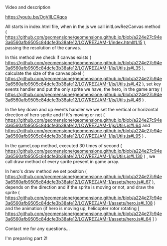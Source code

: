 Video and description

https://youtu.be/OgVIILCXqos

All starts in index.html file, when in the js we call initLowRezCanvas method ( https://github.com/geomensione/geomensione.github.io/blob/a224e27c94e3a6560afb9505c84dcfe3b38afe12/LOWREZJAM-1/index.html#L15 ), passing the resolution of the canvas.

In this method we check if canvas exists ( https://github.com/geomensione/geomensione.github.io/blob/a224e27c94e3a6560afb9505c84dcfe3b38afe12/LOWREZJAM-1/js/Utils.js#L35 ), calculate the size of the canvas pixel ( https://github.com/geomensione/geomensione.github.io/blob/a224e27c94e3a6560afb9505c84dcfe3b38afe12/LOWREZJAM-1/js/Utils.js#L42 ), set key events handler and put the only sprite we have, the hero, in the game array ( https://github.com/geomensione/geomensione.github.io/blob/a224e27c94e3a6560afb9505c84dcfe3b38afe12/LOWREZJAM-1/js/Utils.js#L46 ) .

In the key down and up events handler we we set the vertical or horizontal direction of hero sprite and if it's moving or not ( https://github.com/geomensione/geomensione.github.io/blob/a224e27c94e3a6560afb9505c84dcfe3b38afe12/LOWREZJAM-1/js/Utils.js#L64 and https://github.com/geomensione/geomensione.github.io/blob/a224e27c94e3a6560afb9505c84dcfe3b38afe12/LOWREZJAM-1/js/Utils.js#L95 ) .

In the gameLoop method, executed 30 times of second ( https://github.com/geomensione/geomensione.github.io/blob/a224e27c94e3a6560afb9505c84dcfe3b38afe12/LOWREZJAM-1/js/Utils.js#L130 ) , we call draw method of every sprite present in game array.

In hero's draw method we set position ( https://github.com/geomensione/geomensione.github.io/blob/a224e27c94e3a6560afb9505c84dcfe3b38afe12/LOWREZJAM-1/assets/hero.js#L67 ), depends on the direction and if the sprite is moving or not, and draw the sprite ( https://github.com/geomensione/geomensione.github.io/blob/a224e27c94e3a6560afb9505c84dcfe3b38afe12/LOWREZJAM-1/assets/hero.js#L108 )  and the animation (if hero is moving up, helicopter rotor rotating [ https://github.com/geomensione/geomensione.github.io/blob/a224e27c94e3a6560afb9505c84dcfe3b38afe12/LOWREZJAM-1/assets/hero.js#L64 ] )

Contact me for any questions...

I'm preparing part 2!


